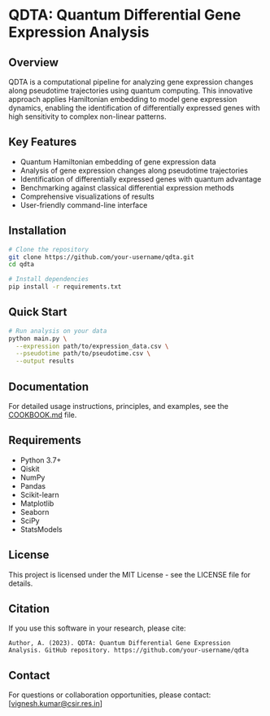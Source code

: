 # QDTA: Quantum Differential Gene Expression Analysis

## Overview

QDTA is a computational pipeline for analyzing gene expression changes along pseudotime trajectories using quantum computing. This innovative approach applies Hamiltonian embedding to model gene expression dynamics, enabling the identification of differentially expressed genes with high sensitivity to complex non-linear patterns.

## Key Features

- Quantum Hamiltonian embedding of gene expression data
- Analysis of gene expression changes along pseudotime trajectories
- Identification of differentially expressed genes with quantum advantage
- Benchmarking against classical differential expression methods
- Comprehensive visualizations of results
- User-friendly command-line interface

## Installation

```bash
# Clone the repository
git clone https://github.com/your-username/qdta.git
cd qdta

# Install dependencies
pip install -r requirements.txt
```

## Quick Start

```bash
# Run analysis on your data
python main.py \
  --expression path/to/expression_data.csv \
  --pseudotime path/to/pseudotime.csv \
  --output results
```

## Documentation

For detailed usage instructions, principles, and examples, see the [COOKBOOK.md](COOKBOOK.md) file.

## Requirements

- Python 3.7+
- Qiskit
- NumPy
- Pandas
- Scikit-learn
- Matplotlib
- Seaborn
- SciPy
- StatsModels

## License

This project is licensed under the MIT License - see the LICENSE file for details.

## Citation

If you use this software in your research, please cite:

```
Author, A. (2023). QDTA: Quantum Differential Gene Expression Analysis. GitHub repository. https://github.com/your-username/qdta
```

## Contact

For questions or collaboration opportunities, please contact: [vignesh.kumar@csir.res.in]
